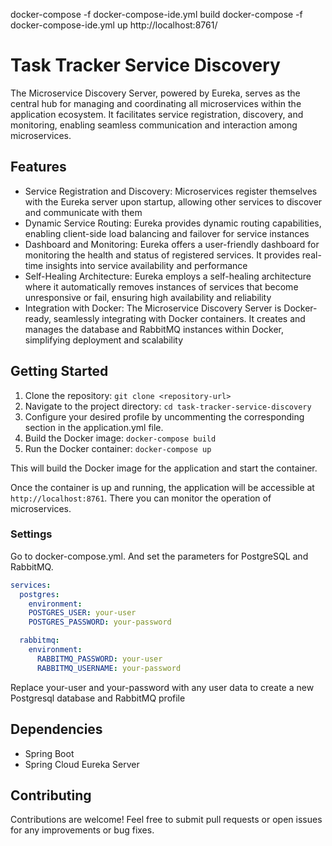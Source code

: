 docker-compose -f docker-compose-ide.yml build
docker-compose -f docker-compose-ide.yml up
http://localhost:8761/

# Task Tracker Service Discovery

The Microservice Discovery Server, powered by Eureka, serves as the central hub for managing and coordinating all
microservices within the application ecosystem. It facilitates service registration, discovery, and monitoring, enabling
seamless communication and interaction among microservices.

## Features

- Service Registration and Discovery: Microservices register themselves with the Eureka server upon startup, allowing
  other services to discover and communicate with them
- Dynamic Service Routing: Eureka provides dynamic routing capabilities, enabling client-side load balancing and
  failover for service instances
- Dashboard and Monitoring: Eureka offers a user-friendly dashboard for monitoring the health and status of registered
  services. It provides real-time insights into service availability and performance
- Self-Healing Architecture: Eureka employs a self-healing architecture where it automatically removes instances of
  services that become unresponsive or fail, ensuring high availability and reliability
- Integration with Docker: The Microservice Discovery Server is Docker-ready, seamlessly integrating with Docker
  containers. It creates and manages the database and RabbitMQ instances within Docker, simplifying deployment and
  scalability

## Getting Started

1. Clone the repository: `git clone <repository-url>`
2. Navigate to the project directory: `cd task-tracker-service-discovery`
3. Configure your desired profile by uncommenting the corresponding section in the application.yml file.
4. Build the Docker image: `docker-compose build`
5. Run the Docker container: `docker-compose up`

This will build the Docker image for the application and start the container.

Once the container is up and running, the application will be accessible at `http://localhost:8761`.
There you can monitor the operation of microservices.

### Settings

Go to docker-compose.yml. And set the parameters for PostgreSQL and RabbitMQ.

```yml
services:
  postgres:
    environment:
    POSTGRES_USER: your-user
    POSTGRES_PASSWORD: your-password

  rabbitmq:
    environment:
      RABBITMQ_PASSWORD: your-user
      RABBITMQ_USERNAME: your-password

```

Replace your-user and your-password with any user data to create a new Postgresql database and RabbitMQ profile

## Dependencies

- Spring Boot
- Spring Cloud Eureka Server

## Contributing

Contributions are welcome! Feel free to submit pull requests or open issues for any improvements or bug fixes.